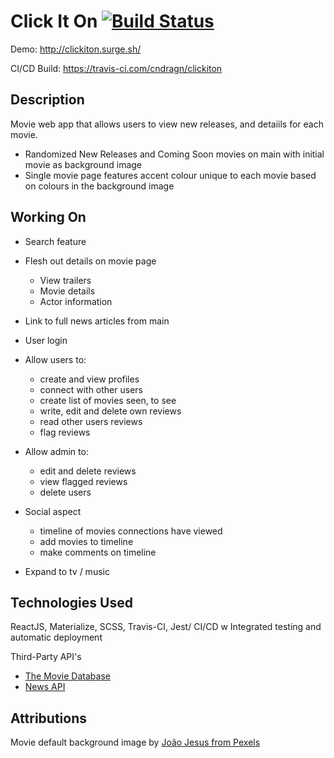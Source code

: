 # Click It On [![Build Status](https://travis-ci.com/cndragn/clickiton.svg?branch=master)](https://travis-ci.com/cndragn/clickiton)

Demo: http://clickiton.surge.sh/

CI/CD Build: https://travis-ci.com/cndragn/clickiton

## Description

Movie web app that allows users to view new releases, and detaiils for each movie.
 - Randomized New Releases and Coming Soon movies on main with initial movie as background image
 - Single movie page features accent colour unique to each movie based on colours in the background image

 ## Working On
  - Search feature
  - Flesh out details on movie page
    - View trailers
    - Movie details
    - Actor information
  - Link to full news articles from main
  - User login
  - Allow users to:
    - create and view profiles
    - connect with other users
    - create list of movies seen, to see
    - write, edit and delete own reviews
    - read other users reviews
    - flag reviews
  - Allow admin to:
    - edit and delete reviews
    - view flagged reviews
    - delete users

  - Social aspect 
    - timeline of movies connections have viewed
    - add movies to timeline
    - make comments on timeline

  - Expand to tv / music



## Technologies Used

ReactJS, Materialize, SCSS, Travis-CI, Jest/
CI/CD w Integrated testing and automatic deployment

Third-Party API's
- [The Movie Database](https://www.themoviedb.org)
- [News API](https://newsapi.org)

## Attributions
Movie default background image by [João  Jesus from Pexels](https://www.pexels.com/photo/grayscale-photography-of-white-concrete-wall-925744/)